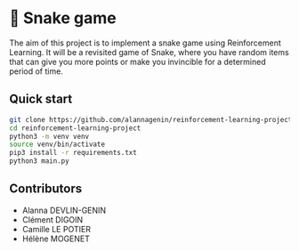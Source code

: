 # :snake: Snake game

The aim of this project is to implement a snake game using Reinforcement Learning.
It will be a revisited game of Snake, where you have random items that can give you more points or make you invincible for a determined period of time.

## Quick start

```bash
git clone https://github.com/alannagenin/reinforcement-learning-project
cd reinforcement-learning-project
python3 -m venv venv
source venv/bin/activate
pip3 install -r requirements.txt
python3 main.py
```

## Contributors

* Alanna DEVLIN-GENIN
* Clément DIGOIN
* Camille LE POTIER
* Hélène MOGENET
